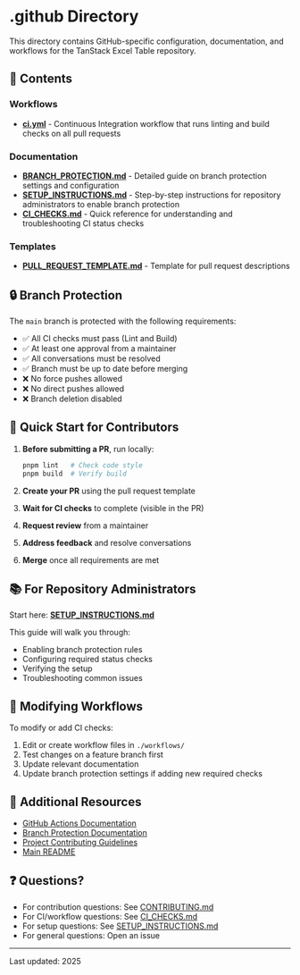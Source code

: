 # .github Directory

This directory contains GitHub-specific configuration, documentation, and workflows for the TanStack Excel Table repository.

## 📁 Contents

### Workflows
- **[ci.yml](./workflows/ci.yml)** - Continuous Integration workflow that runs linting and build checks on all pull requests

### Documentation
- **[BRANCH_PROTECTION.md](./BRANCH_PROTECTION.md)** - Detailed guide on branch protection settings and configuration
- **[SETUP_INSTRUCTIONS.md](./SETUP_INSTRUCTIONS.md)** - Step-by-step instructions for repository administrators to enable branch protection
- **[CI_CHECKS.md](./CI_CHECKS.md)** - Quick reference for understanding and troubleshooting CI status checks

### Templates
- **[PULL_REQUEST_TEMPLATE.md](./PULL_REQUEST_TEMPLATE.md)** - Template for pull request descriptions

## 🔒 Branch Protection

The `main` branch is protected with the following requirements:
- ✅ All CI checks must pass (Lint and Build)
- ✅ At least one approval from a maintainer
- ✅ All conversations must be resolved
- ✅ Branch must be up to date before merging
- ❌ No force pushes allowed
- ❌ No direct pushes allowed
- ❌ Branch deletion disabled

## 🚀 Quick Start for Contributors

1. **Before submitting a PR**, run locally:
   ```bash
   pnpm lint   # Check code style
   pnpm build  # Verify build
   ```

2. **Create your PR** using the pull request template

3. **Wait for CI checks** to complete (visible in the PR)

4. **Request review** from a maintainer

5. **Address feedback** and resolve conversations

6. **Merge** once all requirements are met

## 📚 For Repository Administrators

Start here: **[SETUP_INSTRUCTIONS.md](./SETUP_INSTRUCTIONS.md)**

This guide will walk you through:
- Enabling branch protection rules
- Configuring required status checks
- Verifying the setup
- Troubleshooting common issues

## 🔧 Modifying Workflows

To modify or add CI checks:

1. Edit or create workflow files in `./workflows/`
2. Test changes on a feature branch first
3. Update relevant documentation
4. Update branch protection settings if adding new required checks

## 📖 Additional Resources

- [GitHub Actions Documentation](https://docs.github.com/en/actions)
- [Branch Protection Documentation](https://docs.github.com/en/repositories/configuring-branches-and-merges-in-your-repository/managing-protected-branches)
- [Project Contributing Guidelines](../CONTRIBUTING.md)
- [Main README](../README.md)

## ❓ Questions?

- For contribution questions: See [CONTRIBUTING.md](../CONTRIBUTING.md)
- For CI/workflow questions: See [CI_CHECKS.md](./CI_CHECKS.md)
- For setup questions: See [SETUP_INSTRUCTIONS.md](./SETUP_INSTRUCTIONS.md)
- For general questions: Open an issue

---

Last updated: 2025
